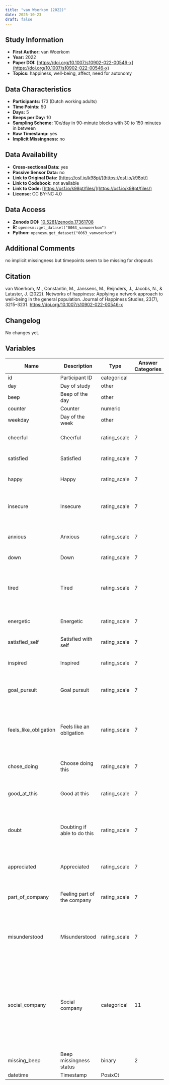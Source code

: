 ```yaml
---
title: "van Woerkom (2022)"
date: 2025-10-23
draft: false
---
```



## Study Information

- **First Author:** van Woerkom
- **Year:** 2022
- **Paper DOI:** [https://doi.org/10.1007/s10902-022-00546-x](https://doi.org/10.1007/s10902-022-00546-x)
- **Topics:** happiness, well-being, affect, need for autonomy

## Data Characteristics

- **Participants:** 173 (Dutch working adults)
- **Time Points:** 50
- **Days:** 5
- **Beeps per Day:** 10
- **Sampling Scheme:** 10x/day in 90-minute blocks with 30 to 150 minutes in between
- **Raw Timestamp:** yes
- **Implicit Missingness:** no

## Data Availability

- **Cross-sectional Data:** yes
- **Passive Sensor Data:** no
- **Link to Original Data:** [https://osf.io/k98pt/](https://osf.io/k98pt/)
- **Link to Codebook:** not available
- **Link to Code:** [https://osf.io/k98pt/files/](https://osf.io/k98pt/files/)
- **License:** CC BY-NC 4.0

## Data Access

- **Zenodo DOI:** [10.5281/zenodo.17361708](https://doi.org/10.5281/zenodo.17361708)
- **R:** `openesm::get_dataset("0063_vanwoerkom")`
- **Python:** `openesm.get_dataset("0063_vanwoerkom")`

## Additional Comments

no implicit missingness but timepoints seem to be missing for dropouts


## Citation

van Woerkom, M., Constantin, M., Janssens, M., Reijnders, J., Jacobs, N., & Lataster, J. (2022). Networks of happiness: Applying a network approach to well-being in the general population. Journal of Happiness Studies, 23(7), 3215–3231. https://doi.org/10.1007/s10902-022-00546-x




## Changelog

No changes yet.

## Variables

| Name | Description | Type | Answer Categories | Details | Labels | Transformation | Source | Assessment Type | Construct | Comments |
|------|-------------|------|------------------|---------|--------|----------------|--------|----------------|----------|----------|
| id | Participant ID | categorical |  |  |  |  |  | ESM |  |  |
| day | Day of study | other |  |  |  |  |  | ESM |  |  |
| beep | Beep of the day | other |  |  |  |  |  | ESM |  |  |
| counter | Counter | numeric |  |  |  |  |  | ESM |  |  |
| weekday | Day of the week | other |  |  |  |  |  | ESM |  |  |
| cheerful | Cheerful | rating_scale | 7 | I feel cheerful | 1 = Not at all<br>7 = Very much |  | PANAS | ESM | cheerfulness, positive affect, affect |  |
| satisfied | Satisfied | rating_scale | 7 | I feel satisfied | 1 = Not at all<br>7 = Very much |  | PANAS | ESM | satisfaction, positive affect, affect |  |
| happy | Happy | rating_scale | 7 | I feel happy | 1 = Not at all<br>7 = Very much |  | PANAS | ESM | happiness, positive affect, affect |  |
| insecure | Insecure | rating_scale | 7 | I feel insecure | 1 = Not at all<br>7 = Very much |  | PANAS | ESM | insecurity, negative affect, affect, neuroticism, big five |  |
| anxious | Anxious | rating_scale | 7 | I feel anxious | 1 = Not at all<br>7 = Very much |  | PANAS | ESM | anxiety, negative affect, affect, neuroticism, big five |  |
| down | Down | rating_scale | 7 | I feel down | 1 = Not at all<br>7 = Very much |  | PANAS | ESM | negative affect, affect |  |
| tired | Tired | rating_scale | 7 | I feel tired | 1 = Not at all<br>7 = Very much | the authors originally reverse-coded this item, but we transformed it back to the original scale |  | ESM | tiredness, negative affect, affect, biological |  |
| energetic | Energetic | rating_scale | 7 | I feel energetic | 1 = Not at all<br>7 = Very much |  |  | ESM | energy, positive affect, affect, big five, extraversion |  |
| satisfied_self | Satisfied with self | rating_scale | 7 | I am satisfied with myself | 1 = Not at all<br>7 = Very much |  |  | ESM | self-satisfaction, self-esteem, self-concept |  |
| inspired | Inspired | rating_scale | 7 | I feel inspired | 1 = Not at all<br>7 = Very much |  |  | ESM | inspiration, positive affect, affect |  |
| goal_pursuit | Goal pursuit | rating_scale | 7 | I pursue my goals | 1 = Not at all<br>7 = Very much |  |  | ESM | goal pursuit, motivation, self-regulation, big five, conscientiousness |  |
| feels_like_obligation | Feels like an obligation | rating_scale | 7 | This feels like an obligation | 1 = Not at all<br>7 = Very much | the authors originally reverse-coded this item, but we transformed it back to the original scale |  | ESM | autonomy frustration, motivation, self-determination |  |
| chose_doing | Choose doing this | rating_scale | 7 | I choose to do this myself | 1 = Not at all<br>7 = Very much |  |  | ESM | autonomy satisfaction, motivation, self-determination |  |
| good_at_this | Good at this | rating_scale | 7 | I am good at this | 1 = Not at all<br>7 = Very much |  |  | ESM | competence satisfaction, self-efficacy, motivation |  |
| doubt | Doubting if able to do this | rating_scale | 7 | I doubt that I can do this | 1 = Not at all<br>7 = Very much | the authors originally reverse-coded this item, but we transformed it back to the original scale |  | ESM | competence frustration, self-efficacy, motivation |  |
| appreciated | Appreciated | rating_scale | 7 | I feel appreciated | 1 = Not at all<br>7 = Very much |  |  | ESM | relatedness, social support, social connectedness, motivation |  |
| part_of_company | Feeling part of the company | rating_scale | 7 | I feel part of this company | 1 = Not at all<br>7 = Very much |  |  | ESM | relatedness, belongingness, social connectedness, motivation |  |
| misunderstood | Misunderstood | rating_scale | 7 | I feel misunderstood | 1 = Not at all<br>7 = Very much | the authors originally reverse-coded this item, but we transformed it back to the original scale |  | ESM | relatedness, social connectedness, motivation |  |
| social_company | Social company | categorical | 11 | With whom am I? | Partner<br>Children<br>Parents<br>Brother/Sister<br>Other family (not living in the same place)<br>Friends<br>Colleagues<br>Fellow students<br>Acquaintances<br>Strangers/Others<br>No one - I am alone |  |  | ESM | social interaction, context |  |
| missing_beep | Beep missingness status | binary | 2 |  | 0 = Not missing<br>1 =  Missing |  |  | ESM |  |  |
| datetime | Timestamp | PosixCt |  |  |  |  |  | ESM |  |  |
